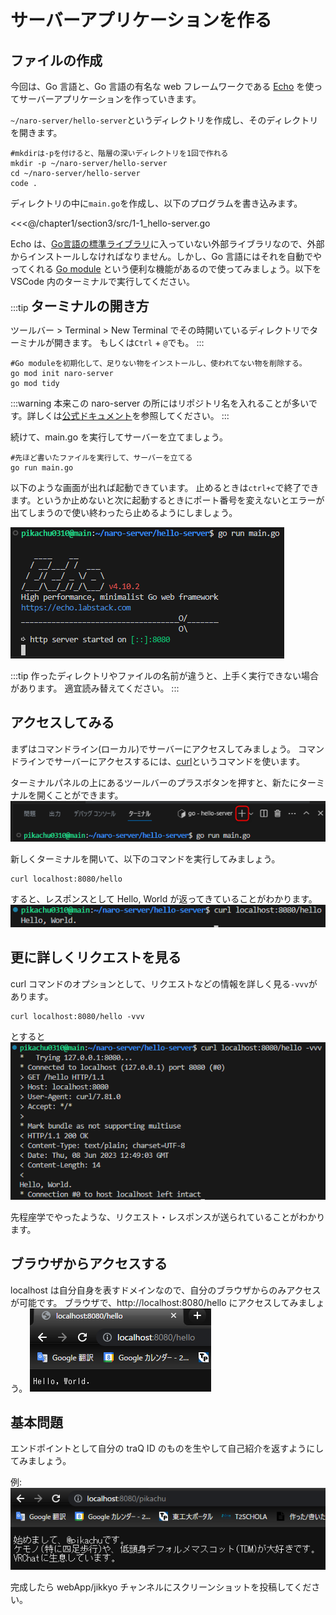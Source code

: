 # サーバーアプリケーションを作る

## ファイルの作成

今回は、Go 言語と、Go 言語の有名な web フレームワークである [Echo](https://echo.labstack.com/) を使ってサーバーアプリケーションを作っていきます。

`~/naro-server/hello-server`というディレクトリを作成し、そのディレクトリを開きます。
```
#mkdirは-pを付けると、階層の深いディレクトリを1回で作れる
mkdir -p ~/naro-server/hello-server
cd ~/naro-server/hello-server
code .
```
ディレクトリの中に`main.go`を作成し、以下のプログラムを書き込みます。

<<<@/chapter1/section3/src/1-1_hello-server.go

Echo は、[Go言語の標準ライブラリ](https://pkg.go.dev/std)に入っていない外部ライブラリなので、外部からインストールしなければなりません。しかし、Go 言語にはそれを自動でやってくれる [Go module](https://go.dev/doc/tutorial/create-module) という便利な機能があるので使ってみましょう。以下を VSCode 内のターミナルで実行してください。

:::tip
<span style="font-size: 150%;font-weight: bold;"> ターミナルの開き方 </span>

ツールバー > Terminal > New Terminal でその時開いているディレクトリでターミナルが開きます。
もしくは`Ctrl` + `@`でも。
:::

```
#Go moduleを初期化して、足りない物をインストールし、使われてない物を削除する。
go mod init naro-server
go mod tidy
```

:::warning
本来この naro-server の所にはリポジトリ名を入れることが多いです。詳しくは[公式ドキュメント](https://go.dev/doc/modules/managing-dependencies#naming_module)を参照してください。
:::

続けて、main.go を実行してサーバーを立てましょう。
```
#先ほど書いたファイルを実行して、サーバーを立てる
go run main.go
```

以下のような画面が出れば起動できています。
止めるときは`ctrl+c`で終了できます。というか止めないと次に起動するときにポート番号を変えないとエラーが出てしまうので使い終わったら止めるようにしましょう。

![](assets/hello_server.png)

:::tip
作ったディレクトリやファイルの名前が違うと、上手く実行できない場合があります。
適宜読み替えてください。
:::

## アクセスしてみる

まずはコマンドライン(ローカル)でサーバーにアクセスしてみましょう。
コマンドラインでサーバーにアクセスするには、[curl](https://curl.se/)というコマンドを使います。

ターミナルパネルの上にあるツールバーのプラスボタンを押すと、新たにターミナルを開くことができます。
![](assets/plus_button.png)

新しくターミナルを開いて、以下のコマンドを実行してみましょう。

```
curl localhost:8080/hello
```

すると、レスポンスとして Hello, World が返ってきていることがわかります。
![](assets/hello_server_success.png)

## 更に詳しくリクエストを見る

curl コマンドのオプションとして、リクエストなどの情報を詳しく見る`-vvv`があります。

```
curl localhost:8080/hello -vvv
```

とすると
![](assets/hello_server_detail.png)

先程座学でやったような、リクエスト・レスポンスが送られていることがわかります。

## ブラウザからアクセスする

localhost は自分自身を表すドメインなので、自分のブラウザからのみアクセスが可能です。
ブラウザで、http://localhost:8080/hello にアクセスしてみましょう。
![](assets/hello_server_localhost.png)

## 基本問題
エンドポイントとして自分の traQ ID のものを生やして自己紹介を返すようにしてみましょう。

例:
![](assets/hello_server_me.png)

完成したら webApp/jikkyo チャンネルにスクリーンショットを投稿してください。
